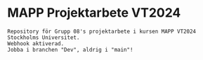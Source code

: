 # MAPP Projektarbete VT2024
```
Repository för Grupp 08's projektarbete i kursen MAPP VT2024 Stockholms Universitet.
Webhook aktiverad.
Jobba i branchen "Dev", aldrig i "main"!
```
